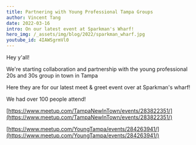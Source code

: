 ```yaml
---
title: Partnering with Young Professional Tampa Groups
author: Vincent Tang
date: 2022-03-16
intro: On our latest event at Sparkman's Wharf!
hero_img: /_assets/img/blog/2022/sparkman_wharf.jpg
youtube_id: 4IAWSgrmVl0
---
```


Hey y'all!

We're starting collaboration and partnership with the young professional 20s and 30s group in town in Tampa

Here they are for our latest meet & greet event over at Sparkman's wharf!

We had over 100 people attend!

[https://www.meetup.com/TampaNewInTown/events/283822351/](https://www.meetup.com/TampaNewInTown/events/283822351/)

[https://www.meetup.com/YoungTampa/events/284263941/](https://www.meetup.com/YoungTampa/events/284263941/)